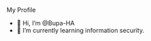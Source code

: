 My Profile
- 👋 Hi, I’m @Bupa-HA
- 🌱 I’m currently learning information security. 

<!---
Bupa-HA/Bupa-HA is a ✨ special ✨ repository because its `README.md` (this file) appears on your GitHub profile.
You can click the Preview link to take a look at your changes.
--->
